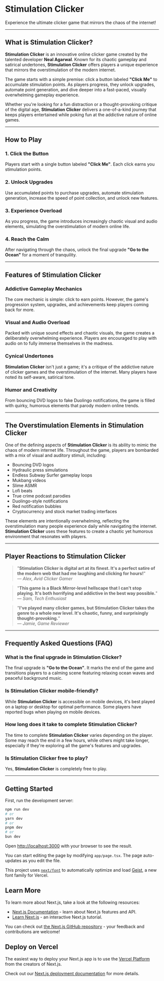 # **Stimulation Clicker**  
Experience the ultimate clicker game that mirrors the chaos of the internet!

---

## **What is Stimulation Clicker?**  
**Stimulation Clicker** is an innovative online clicker game created by the talented developer **Neal Agarwal**. Known for its chaotic gameplay and satirical undertones, **Stimulation Clicker** offers players a unique experience that mirrors the overstimulation of the modern internet.

The game starts with a simple premise: click a button labeled **"Click Me"** to accumulate stimulation points. As players progress, they unlock upgrades, automate point generation, and dive deeper into a fast-paced, visually overwhelming gameplay experience.

Whether you're looking for a fun distraction or a thought-provoking critique of the digital age, **Stimulation Clicker** delivers a one-of-a-kind journey that keeps players entertained while poking fun at the addictive nature of online games.

---


## **How to Play**  

### **1. Click the Button**  
Players start with a single button labeled **"Click Me"**. Each click earns you stimulation points.  

### **2. Unlock Upgrades**  
Use accumulated points to purchase upgrades, automate stimulation generation, increase the speed of point collection, and unlock new features.  

### **3. Experience Overload**  
As you progress, the game introduces increasingly chaotic visual and audio elements, simulating the overstimulation of modern online life.  

### **4. Reach the Calm**  
After navigating through the chaos, unlock the final upgrade **"Go to the Ocean"** for a moment of tranquility.  

---


## **Features of Stimulation Clicker**  

### **Addictive Gameplay Mechanics**  
The core mechanic is simple: click to earn points. However, the game's progression system, upgrades, and achievements keep players coming back for more.  

### **Visual and Audio Overload**  
Packed with unique sound effects and chaotic visuals, the game creates a deliberately overwhelming experience. Players are encouraged to play with audio on to fully immerse themselves in the madness.  

### **Cynical Undertones**  
**Stimulation Clicker** isn't just a game; it's a critique of the addictive nature of clicker games and the overstimulation of the internet. Many players have noted its self-aware, satirical tone.  

### **Humor and Creativity**  
From bouncing DVD logos to fake Duolingo notifications, the game is filled with quirky, humorous elements that parody modern online trends.  

---

## **The Overstimulation Elements in Stimulation Clicker**  

One of the defining aspects of **Stimulation Clicker** is its ability to mimic the chaos of modern internet life. Throughout the game, players are bombarded with a mix of visual and auditory stimuli, including:  

- Bouncing DVD logos  
- Hydraulic press simulations  
- Endless Subway Surfer gameplay loops  
- Mukbang videos  
- Slime ASMR  
- Lofi beats  
- True crime podcast parodies  
- Duolingo-style notifications  
- Red notification bubbles  
- Cryptocurrency and stock market trading interfaces  

These elements are intentionally overwhelming, reflecting the overstimulation many people experience daily while navigating the internet. **Stimulation Clicker** uses these features to create a chaotic yet humorous environment that resonates with players.

---

## **Player Reactions to Stimulation Clicker**  

> "**Stimulation Clicker is digital art at its finest. It's a perfect satire of the modern web that had me laughing and clicking for hours!**"  
> — *Alex, Avid Clicker Gamer*  

> "**This game is a Black Mirror-level hellscape that I can't stop playing. It's both horrifying and addictive in the best way possible.**"  
> — *Sam, Tech Enthusiast*  

> "**I've played many clicker games, but Stimulation Clicker takes the genre to a whole new level. It's chaotic, funny, and surprisingly thought-provoking.**"  
> — *Jamie, Game Reviewer*  

---

## **Frequently Asked Questions (FAQ)**  

### **What is the final upgrade in Stimulation Clicker?**  
The final upgrade is **"Go to the Ocean"**. It marks the end of the game and transitions players to a calming scene featuring relaxing ocean waves and peaceful background music.  

### **Is Stimulation Clicker mobile-friendly?**  
While **Stimulation Clicker** is accessible on mobile devices, it's best played on a laptop or desktop for optimal performance. Some players have reported bugs when playing on mobile devices.  

### **How long does it take to complete Stimulation Clicker?**  
The time to complete **Stimulation Clicker** varies depending on the player. Some may reach the end in a few hours, while others might take longer, especially if they're exploring all the game's features and upgrades.  

### **Is Stimulation Clicker free to play?**  
Yes, **Stimulation Clicker** is completely free to play.  

---

## Getting Started

First, run the development server:

```bash
npm run dev
# or
yarn dev
# or
pnpm dev
# or
bun dev
```

Open [http://localhost:3000](http://localhost:3000) with your browser to see the result.

You can start editing the page by modifying `app/page.tsx`. The page auto-updates as you edit the file.

This project uses [`next/font`](https://nextjs.org/docs/app/building-your-application/optimizing/fonts) to automatically optimize and load [Geist](https://vercel.com/font), a new font family for Vercel.

## Learn More

To learn more about Next.js, take a look at the following resources:

- [Next.js Documentation](https://nextjs.org/docs) - learn about Next.js features and API.
- [Learn Next.js](https://nextjs.org/learn) - an interactive Next.js tutorial.

You can check out [the Next.js GitHub repository](https://github.com/vercel/next.js) - your feedback and contributions are welcome!

## Deploy on Vercel

The easiest way to deploy your Next.js app is to use the [Vercel Platform](https://vercel.com/new?utm_medium=default-template&filter=next.js&utm_source=create-next-app&utm_campaign=create-next-app-readme) from the creators of Next.js.

Check out our [Next.js deployment documentation](https://nextjs.org/docs/app/building-your-application/deploying) for more details.
